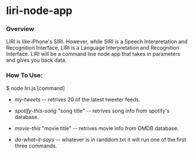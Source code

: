 # liri-node-app

### Overview

LIRI is like iPhone's SIRI. However, while SIRI is a Speech Interpretation and Recognition Interface, LIRI is a Language Interpretation and Recognition Interface. LIRI will be a command line node app that takes in parameters and gives you back data.

### How To Use:

$ node liri.js [command]

* *my-tweets* -- retrives 20 of the latest tweeter feeds.

* *spotify-this-song* "song title" -- retrives song info from spotify's database.

* *movie-this* "movie title" -- retrives movie info from OMDB database.

* *do-what-it-says* -- whatever is in randdom.txt it will run one of the first three commands.